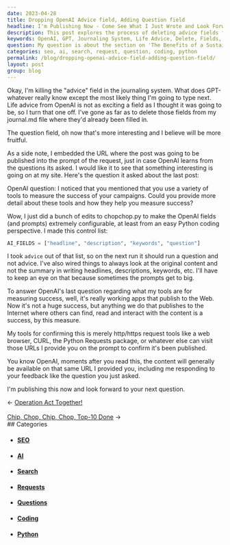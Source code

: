```yaml
---
date: 2023-04-28
title: Dropping OpenAI Advice field, Adding Question field
headline: I'm Publishing Now - Come See What I Just Wrote and Look Forward to OpenAI's Next Question!
description: This post explores the process of deleting advice fields from a journaling system and replacing them with more interesting questions. It also details how OpenAI's feedback is used to measure success with tools such as web browsers, CURL, and the Python Requests package. The post will be available soon at the provided URL.
keywords: OpenAI, GPT, Journaling System, Life Advice, Delete, Fields, md File, Interesting, Fruitful, Embedded, URL, Question, Prompt, Request, Configurable, Python, Coding, Control List, Headline, Description, Keywords, Measure Success, Tools, Working Apps, Web, Browser, CURL, Requests, Package, HTTP, HTTPS, URL, Feedback, Content, Publishing, Site Categories, Tags, Search
question: My question is about the section on 'The Benefits of a Sustainable Lifestyle'. What are the most important benefits of living sustainably?
categories: seo, ai, search, request, question, coding, python
permalink: /blog/dropping-openai-advice-field-adding-question-field/
layout: post
group: blog
---
```



Okay, I'm killing the "advice" field in the journaling system. What does
GPT-whatever really know except the most likely thing I'm going to type next.
Life advice from OpenAI is not as exciting a field as I thought it was going to
be, so I turn that one off. I've gone as far as to delete those fields from my
journal.md file where they'd already been filled in.

The question field, oh now that's more interesting and I believe will be more
fruitful.

As a side note, I embedded the URL where the post was going to be published
into the prompt of the request, just in case OpenAI learns from the questions
its asked. I would like it to see that something interesting is going on at my
site. Here's the question it asked about the last post:

OpenAI question: I noticed that you mentioned that you use a variety of tools
to measure the success of your campaigns. Could you provide more detail about
these tools and how they help you measure success?

Wow, I just did a bunch of edits to chopchop.py to make the OpenAI fields (and
prompts) extremely configurable, at least from an easy Python coding
perspective. I made this control list:

```python
AI_FIELDS = ["headline", "description", "keywords", "question"]
```

I took `advice` out of that list, so on the next run it should run a question
and not advice. I've also wired things to always look at the original content
and not the summary in writing headlines, descriptions, keywords, etc. I'll
have to keep an eye on that because sometimes the prompts get to big.

To answer OpenAI's last question regarding what my tools are for measuring
success, well, it's really working apps that publish to the Web. Now it's not a
huge success, but anything we do that publishes to the Internet where others
can find, read and interact with the content is a success, by this measure.

My tools for confirming this is merely http/https request tools like a web
browser, CURL, the Python Requests package, or whatever else can visit those
URLs I provide you on the prompt to confirm it's been published.

You know OpenAI, moments after you read this, the content will generally be
available on that same URL I provided you, including me responding to your
feedback like the question you just asked.

I'm publishing this now and look forward to your next question.


<div class="arrow-links"><div class="post-nav-prev"><span class="arrow">&larr;&nbsp;</span><a href="/blog/operation-act-together/">Operation Act Together!</a></div> &nbsp; <div class="post-nav-next"><a href="/blog/chip-chop-chip-chop-top-10-done/">Chip, Chop, Chip, Chop, Top-10 Done</a><span class="arrow">&nbsp;&rarr;</span></div></div>
## Categories

<ul>
<li><h4><a href='/seo/'>SEO</a></h4></li>
<li><h4><a href='/ai/'>AI</a></h4></li>
<li><h4><a href='/search/'>Search</a></h4></li>
<li><h4><a href='/request/'>Requests</a></h4></li>
<li><h4><a href='/question/'>Questions</a></h4></li>
<li><h4><a href='/coding/'>Coding</a></h4></li>
<li><h4><a href='/python/'>Python</a></h4></li></ul>